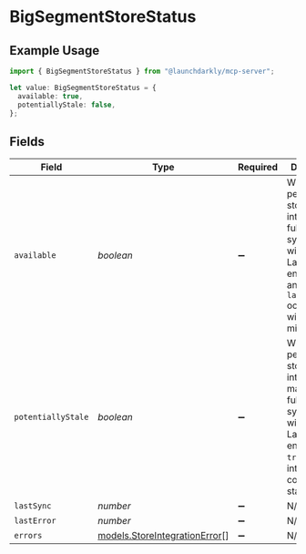 # BigSegmentStoreStatus

## Example Usage

```typescript
import { BigSegmentStoreStatus } from "@launchdarkly/mcp-server";

let value: BigSegmentStoreStatus = {
  available: true,
  potentiallyStale: false,
};
```

## Fields

| Field                                                                                                                                                          | Type                                                                                                                                                           | Required                                                                                                                                                       | Description                                                                                                                                                    | Example                                                                                                                                                        |
| -------------------------------------------------------------------------------------------------------------------------------------------------------------- | -------------------------------------------------------------------------------------------------------------------------------------------------------------- | -------------------------------------------------------------------------------------------------------------------------------------------------------------- | -------------------------------------------------------------------------------------------------------------------------------------------------------------- | -------------------------------------------------------------------------------------------------------------------------------------------------------------- |
| `available`                                                                                                                                                    | *boolean*                                                                                                                                                      | :heavy_minus_sign:                                                                                                                                             | Whether the persistent store integration is fully synchronized with the LaunchDarkly environment, and the <code>lastSync</code> occurred within a few minutes  | true                                                                                                                                                           |
| `potentiallyStale`                                                                                                                                             | *boolean*                                                                                                                                                      | :heavy_minus_sign:                                                                                                                                             | Whether the persistent store integration may not be fully synchronized with the LaunchDarkly environment. <code>true</code> if the integration could be stale. | false                                                                                                                                                          |
| `lastSync`                                                                                                                                                     | *number*                                                                                                                                                       | :heavy_minus_sign:                                                                                                                                             | N/A                                                                                                                                                            |                                                                                                                                                                |
| `lastError`                                                                                                                                                    | *number*                                                                                                                                                       | :heavy_minus_sign:                                                                                                                                             | N/A                                                                                                                                                            |                                                                                                                                                                |
| `errors`                                                                                                                                                       | [models.StoreIntegrationError](../models/storeintegrationerror.md)[]                                                                                           | :heavy_minus_sign:                                                                                                                                             | N/A                                                                                                                                                            |                                                                                                                                                                |